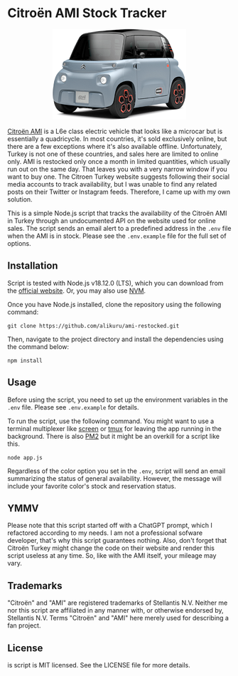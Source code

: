# Citroën AMI Stock Tracker

<p align="center">
  <img width="300" height="204" alt="Citroën AMI orange" src="files/image/citroen-ami-orange.png?raw=true">
</p>


[Citroën AMI](https://en.wikipedia.org/wiki/Citro%C3%ABn_Ami_(electric_vehicle)) is a L6e class electric vehicle that looks like a microcar but is essentially a quadricycle. In most countries, it's sold exclusively online, but there are a few exceptions where it's also available offline. Unfortunately, Turkey is not one of these countries, and sales here are limited to online only. AMI is restocked only once a month in limited quantities, which usually run out on the same day. That leaves you with a very narrow window if you want to buy one. The Citroen Turkey website suggests following their social media accounts to track availability, but I was unable to find any related posts on their Twitter or Instagram feeds. Therefore, I came up with my own solution.

This is a simple Node.js script that tracks the availability of the Citroën AMI in Turkey through an undocumented API on the website used for online sales. The script sends an email alert to a predefined address in the `.env` file when the AMI is in stock. Please see the `.env.example` file for the full set of options.

## Installation

Script is tested with Node.js v18.12.0 (LTS), which you can download from the [official website](https://nodejs.org/en/download). Or, you may also use [NVM](https://github.com/nvm-sh/nvm).

Once you have Node.js installed, clone the repository using the following command:

```
git clone https://github.com/alikuru/ami-restocked.git
```

Then, navigate to the project directory and install the dependencies using the command below:

```
npm install
```

## Usage

Before using the script, you need to set up the environment variables in the `.env` file. Please see `.env.example` for details.

To run the script, use the following command. You might want to use a terminal multiplexer like [screen](https://en.wikipedia.org/wiki/GNU_Screen) or [tmux](https://github.com/tmux/tmux/wiki) for leaving the app running in the background. There is also [PM2](https://github.com/Unitech/pm2) but it might be an overkill for a script like this.

```
node app.js
```

Regardless of the color option you set in the `.env`, script will send an email summarizing the status of general availability. However, the message will include your favorite color's stock and reservation status.

## YMMV

Please note that this script started off with a ChatGPT prompt, which I refactored according to my needs. I am not a professional sofware developer, that's why this script guarantees nothing. Also, don't forget that Citroën Turkey might change the code on their website and render this script useless at any time. So, like with the AMI itself, your mileage may vary.

## Trademarks

"Citroën" and "AMI" are registered trademarks of Stellantis N.V. Neither me nor this script are affiliated in any manner with, or otherwise endorsed by, Stellantis N.V. Terms "Citroën" and "AMI" here merely used for describing a fan project.

## License

is script is MIT licensed. See the LICENSE file for more details.